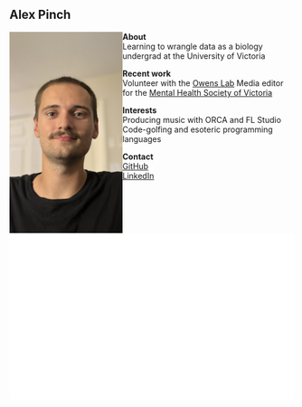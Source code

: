 ## Alex Pinch  
<img align="left" src="https://raw.githubusercontent.com/alexpinch/alexpinch.github.io/gh-pages/images/me_2.png" width=200/>  
   
**About**  
Learning to wrangle data as a biology undergrad at the University of Victoria                                         
  
**Recent work**  
Volunteer with the [Owens Lab](https://owensgl.github.io/) 
Media editor for the [Mental Health Society of Victoria](https://www.mhsvictoria.org/)  
  
**Interests**    
Producing music with ORCA and FL Studio  
Code-golfing and esoteric programming languages  
  
**Contact**  
[GitHub](https://github.com/alexpinch)  
[LinkedIn](https://www.linkedin.com/in/alexpinch/)  

<img align="right" src="https://raw.githubusercontent.com/alexpinch/github-stats-transparent/output/generated/languages.svg"/>  
